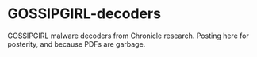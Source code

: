 # GOSSIPGIRL-decoders
GOSSIPGIRL malware decoders from Chronicle research. Posting here for posterity, and because PDFs are garbage.
